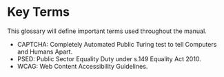 # Key Terms

This glossary will define important terms used throughout the manual.

- CAPTCHA: Completely Automated Public Turing test to tell Computers and Humans Apart.
- PSED: Public Sector Equality Duty under s.149 Equality Act 2010.
- WCAG: Web Content Accessibility Guidelines.

